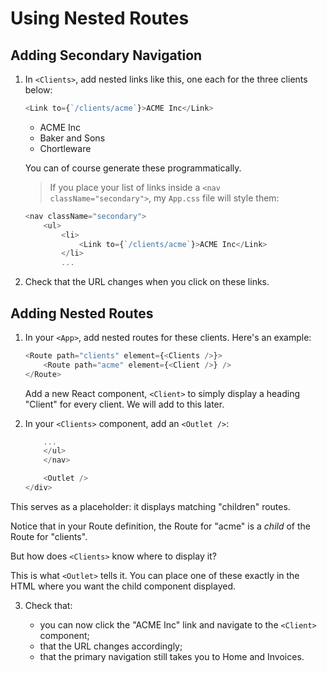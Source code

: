 # Using Nested Routes

## Adding Secondary Navigation

1. In `<Clients>`, add nested links like this, one each for the three clients below:

    ```javascript
    <Link to={`/clients/acme`}>ACME Inc</Link>
    ```

    - ACME Inc
    - Baker and Sons
    - Chortleware

    You can of course generate these programmatically.

    > If you place your list of links inside a `<nav className="secondary">`, my `App.css` file will style them:

    ```javascript
    <nav className="secondary">
        <ul>
            <li>
                <Link to={`/clients/acme`}>ACME Inc</Link>
            </li>
            ...
    ```
    
2. Check that the URL changes when you click on these links.


## Adding Nested Routes

1. In your `<App>`, add nested routes for these clients. Here's an example:

    ```javascript
    <Route path="clients" element={<Clients />}>
        <Route path="acme" element={<Client />} />
    </Route>
    ```

    Add a new React component, `<Client>` to simply display a heading "Client" for every client. We will add to this later.

2. In your `<Clients>` component, add an `<Outlet />`:

    ```javascript
        ...
        </ul>
        </nav>

        <Outlet />
    </div>
    ```


 This serves as a placeholder: it displays matching "children" routes.

 Notice that in your Route definition, the Route for "acme" is a _child_ of the Route for "clients".

 But how does `<Clients>` know where to display it?

 This is what `<Outlet>` tells it. You can place one of these exactly in the HTML where you want the child component displayed.

3. Check that:

    - you can now click the "ACME Inc" link and navigate to the `<Client>` component;
    - that the URL changes accordingly;
    - that the primary navigation still takes you to Home and Invoices.


